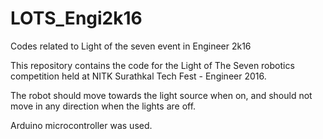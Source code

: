 # LOTS_Engi2k16
Codes related to Light of the seven event in Engineer 2k16

This repository contains the code for the Light of The Seven robotics competition held at NITK Surathkal Tech Fest -  Engineer 2016.

The robot should move towards the light source when on, and should not move in any direction when the lights are off.

Arduino microcontroller was used.
